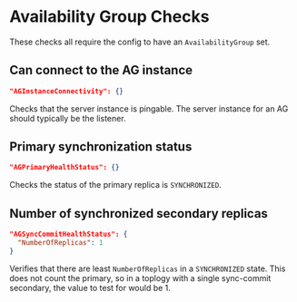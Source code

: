 # Availability Group Checks

These checks all require the config to have an `AvailabilityGroup` set.

## Can connect to the AG instance
```json
"AGInstanceConnectivity": {}
```

Checks that the server instance is pingable.  The server instance for an AG should typically be the listener.

## Primary synchronization status

```json
"AGPrimaryHealthStatus": {}
```

Checks the status of the primary replica is `SYNCHRONIZED`.

## Number of synchronized secondary replicas
```json
"AGSyncCommitHealthStatus": {
  "NumberOfReplicas": 1
}
```

Verifies that there are least `NumberOfReplicas` in a `SYNCHRONIZED` state.  This does not count the primary, so in a toplogy with a single sync-commit secondary, the value to test for would be 1.
